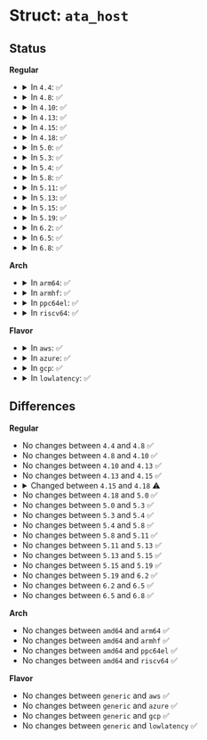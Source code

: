 # Struct: <code>ata_host</code>

## Status
<b>Regular</b>
<ul>
<li>
<details>
<summary>In <code>4.4</code>: ✅</summary>

```c
struct ata_host {
    spinlock_t lock;
    struct device *dev;
    const void * *iomap;
    unsigned int n_ports;
    unsigned int n_tags;
    void *private_data;
    struct ata_port_operations *ops;
    long unsigned int flags;
    struct mutex eh_mutex;
    struct task_struct *eh_owner;
    struct ata_port *simplex_claimed;
    struct ata_port * ports[0];
};
```
</details>
</li>
<li>
<details>
<summary>In <code>4.8</code>: ✅</summary>

```c
struct ata_host {
    spinlock_t lock;
    struct device *dev;
    const void * *iomap;
    unsigned int n_ports;
    unsigned int n_tags;
    void *private_data;
    struct ata_port_operations *ops;
    long unsigned int flags;
    struct mutex eh_mutex;
    struct task_struct *eh_owner;
    struct ata_port *simplex_claimed;
    struct ata_port * ports[0];
};
```
</details>
</li>
<li>
<details>
<summary>In <code>4.10</code>: ✅</summary>

```c
struct ata_host {
    spinlock_t lock;
    struct device *dev;
    const void * *iomap;
    unsigned int n_ports;
    unsigned int n_tags;
    void *private_data;
    struct ata_port_operations *ops;
    long unsigned int flags;
    struct mutex eh_mutex;
    struct task_struct *eh_owner;
    struct ata_port *simplex_claimed;
    struct ata_port * ports[0];
};
```
</details>
</li>
<li>
<details>
<summary>In <code>4.13</code>: ✅</summary>

```c
struct ata_host {
    spinlock_t lock;
    struct device *dev;
    const void * *iomap;
    unsigned int n_ports;
    unsigned int n_tags;
    void *private_data;
    struct ata_port_operations *ops;
    long unsigned int flags;
    struct mutex eh_mutex;
    struct task_struct *eh_owner;
    struct ata_port *simplex_claimed;
    struct ata_port * ports[0];
};
```
</details>
</li>
<li>
<details>
<summary>In <code>4.15</code>: ✅</summary>

```c
struct ata_host {
    spinlock_t lock;
    struct device *dev;
    const void * *iomap;
    unsigned int n_ports;
    unsigned int n_tags;
    void *private_data;
    struct ata_port_operations *ops;
    long unsigned int flags;
    struct mutex eh_mutex;
    struct task_struct *eh_owner;
    struct ata_port *simplex_claimed;
    struct ata_port * ports[0];
};
```
</details>
</li>
<li>
<details>
<summary>In <code>4.18</code>: ✅</summary>

```c
struct ata_host {
    spinlock_t lock;
    struct device *dev;
    const void * *iomap;
    unsigned int n_ports;
    unsigned int n_tags;
    void *private_data;
    struct ata_port_operations *ops;
    long unsigned int flags;
    struct kref kref;
    struct mutex eh_mutex;
    struct task_struct *eh_owner;
    struct ata_port *simplex_claimed;
    struct ata_port * ports[0];
};
```
</details>
</li>
<li>
<details>
<summary>In <code>5.0</code>: ✅</summary>

```c
struct ata_host {
    spinlock_t lock;
    struct device *dev;
    const void * *iomap;
    unsigned int n_ports;
    unsigned int n_tags;
    void *private_data;
    struct ata_port_operations *ops;
    long unsigned int flags;
    struct kref kref;
    struct mutex eh_mutex;
    struct task_struct *eh_owner;
    struct ata_port *simplex_claimed;
    struct ata_port * ports[0];
};
```
</details>
</li>
<li>
<details>
<summary>In <code>5.3</code>: ✅</summary>

```c
struct ata_host {
    spinlock_t lock;
    struct device *dev;
    const void * *iomap;
    unsigned int n_ports;
    unsigned int n_tags;
    void *private_data;
    struct ata_port_operations *ops;
    long unsigned int flags;
    struct kref kref;
    struct mutex eh_mutex;
    struct task_struct *eh_owner;
    struct ata_port *simplex_claimed;
    struct ata_port * ports[0];
};
```
</details>
</li>
<li>
<details>
<summary>In <code>5.4</code>: ✅</summary>

```c
struct ata_host {
    spinlock_t lock;
    struct device *dev;
    const void * *iomap;
    unsigned int n_ports;
    unsigned int n_tags;
    void *private_data;
    struct ata_port_operations *ops;
    long unsigned int flags;
    struct kref kref;
    struct mutex eh_mutex;
    struct task_struct *eh_owner;
    struct ata_port *simplex_claimed;
    struct ata_port * ports[0];
};
```
</details>
</li>
<li>
<details>
<summary>In <code>5.8</code>: ✅</summary>

```c
struct ata_host {
    spinlock_t lock;
    struct device *dev;
    const void * *iomap;
    unsigned int n_ports;
    unsigned int n_tags;
    void *private_data;
    struct ata_port_operations *ops;
    long unsigned int flags;
    struct kref kref;
    struct mutex eh_mutex;
    struct task_struct *eh_owner;
    struct ata_port *simplex_claimed;
    struct ata_port * ports[0];
};
```
</details>
</li>
<li>
<details>
<summary>In <code>5.11</code>: ✅</summary>

```c
struct ata_host {
    spinlock_t lock;
    struct device *dev;
    const void * *iomap;
    unsigned int n_ports;
    unsigned int n_tags;
    void *private_data;
    struct ata_port_operations *ops;
    long unsigned int flags;
    struct kref kref;
    struct mutex eh_mutex;
    struct task_struct *eh_owner;
    struct ata_port *simplex_claimed;
    struct ata_port * ports[0];
};
```
</details>
</li>
<li>
<details>
<summary>In <code>5.13</code>: ✅</summary>

```c
struct ata_host {
    spinlock_t lock;
    struct device *dev;
    const void * *iomap;
    unsigned int n_ports;
    unsigned int n_tags;
    void *private_data;
    struct ata_port_operations *ops;
    long unsigned int flags;
    struct kref kref;
    struct mutex eh_mutex;
    struct task_struct *eh_owner;
    struct ata_port *simplex_claimed;
    struct ata_port * ports[0];
};
```
</details>
</li>
<li>
<details>
<summary>In <code>5.15</code>: ✅</summary>

```c
struct ata_host {
    spinlock_t lock;
    struct device *dev;
    const void * *iomap;
    unsigned int n_ports;
    unsigned int n_tags;
    void *private_data;
    struct ata_port_operations *ops;
    long unsigned int flags;
    struct kref kref;
    struct mutex eh_mutex;
    struct task_struct *eh_owner;
    struct ata_port *simplex_claimed;
    struct ata_port * ports[0];
};
```
</details>
</li>
<li>
<details>
<summary>In <code>5.19</code>: ✅</summary>

```c
struct ata_host {
    spinlock_t lock;
    struct device *dev;
    const void * *iomap;
    unsigned int n_ports;
    unsigned int n_tags;
    void *private_data;
    struct ata_port_operations *ops;
    long unsigned int flags;
    struct kref kref;
    struct mutex eh_mutex;
    struct task_struct *eh_owner;
    struct ata_port *simplex_claimed;
    struct ata_port * ports[0];
};
```
</details>
</li>
<li>
<details>
<summary>In <code>6.2</code>: ✅</summary>

```c
struct ata_host {
    spinlock_t lock;
    struct device *dev;
    const void * *iomap;
    unsigned int n_ports;
    unsigned int n_tags;
    void *private_data;
    struct ata_port_operations *ops;
    long unsigned int flags;
    struct kref kref;
    struct mutex eh_mutex;
    struct task_struct *eh_owner;
    struct ata_port *simplex_claimed;
    struct ata_port * ports[0];
};
```
</details>
</li>
<li>
<details>
<summary>In <code>6.5</code>: ✅</summary>

```c
struct ata_host {
    spinlock_t lock;
    struct device *dev;
    const void * *iomap;
    unsigned int n_ports;
    unsigned int n_tags;
    void *private_data;
    struct ata_port_operations *ops;
    long unsigned int flags;
    struct kref kref;
    struct mutex eh_mutex;
    struct task_struct *eh_owner;
    struct ata_port *simplex_claimed;
    struct ata_port * ports[0];
};
```
</details>
</li>
<li>
<details>
<summary>In <code>6.8</code>: ✅</summary>

```c
struct ata_host {
    spinlock_t lock;
    struct device *dev;
    const void * *iomap;
    unsigned int n_ports;
    unsigned int n_tags;
    void *private_data;
    struct ata_port_operations *ops;
    long unsigned int flags;
    struct kref kref;
    struct mutex eh_mutex;
    struct task_struct *eh_owner;
    struct ata_port *simplex_claimed;
    struct ata_port * ports[0];
};
```
</details>
</li>
</ul>
<b>Arch</b>
<ul>
<li>
<details>
<summary>In <code>arm64</code>: ✅</summary>

```c
struct ata_host {
    spinlock_t lock;
    struct device *dev;
    const void * *iomap;
    unsigned int n_ports;
    unsigned int n_tags;
    void *private_data;
    struct ata_port_operations *ops;
    long unsigned int flags;
    struct kref kref;
    struct mutex eh_mutex;
    struct task_struct *eh_owner;
    struct ata_port *simplex_claimed;
    struct ata_port * ports[0];
};
```
</details>
</li>
<li>
<details>
<summary>In <code>armhf</code>: ✅</summary>

```c
struct ata_host {
    spinlock_t lock;
    struct device *dev;
    const void * *iomap;
    unsigned int n_ports;
    unsigned int n_tags;
    void *private_data;
    struct ata_port_operations *ops;
    long unsigned int flags;
    struct kref kref;
    struct mutex eh_mutex;
    struct task_struct *eh_owner;
    struct ata_port *simplex_claimed;
    struct ata_port * ports[0];
};
```
</details>
</li>
<li>
<details>
<summary>In <code>ppc64el</code>: ✅</summary>

```c
struct ata_host {
    spinlock_t lock;
    struct device *dev;
    const void * *iomap;
    unsigned int n_ports;
    unsigned int n_tags;
    void *private_data;
    struct ata_port_operations *ops;
    long unsigned int flags;
    struct kref kref;
    struct mutex eh_mutex;
    struct task_struct *eh_owner;
    struct ata_port *simplex_claimed;
    struct ata_port * ports[0];
};
```
</details>
</li>
<li>
<details>
<summary>In <code>riscv64</code>: ✅</summary>

```c
struct ata_host {
    spinlock_t lock;
    struct device *dev;
    const void * *iomap;
    unsigned int n_ports;
    unsigned int n_tags;
    void *private_data;
    struct ata_port_operations *ops;
    long unsigned int flags;
    struct kref kref;
    struct mutex eh_mutex;
    struct task_struct *eh_owner;
    struct ata_port *simplex_claimed;
    struct ata_port * ports[0];
};
```
</details>
</li>
</ul>
<b>Flavor</b>
<ul>
<li>
<details>
<summary>In <code>aws</code>: ✅</summary>

```c
struct ata_host {
    spinlock_t lock;
    struct device *dev;
    const void * *iomap;
    unsigned int n_ports;
    unsigned int n_tags;
    void *private_data;
    struct ata_port_operations *ops;
    long unsigned int flags;
    struct kref kref;
    struct mutex eh_mutex;
    struct task_struct *eh_owner;
    struct ata_port *simplex_claimed;
    struct ata_port * ports[0];
};
```
</details>
</li>
<li>
<details>
<summary>In <code>azure</code>: ✅</summary>

```c
struct ata_host {
    spinlock_t lock;
    struct device *dev;
    const void * *iomap;
    unsigned int n_ports;
    unsigned int n_tags;
    void *private_data;
    struct ata_port_operations *ops;
    long unsigned int flags;
    struct kref kref;
    struct mutex eh_mutex;
    struct task_struct *eh_owner;
    struct ata_port *simplex_claimed;
    struct ata_port * ports[0];
};
```
</details>
</li>
<li>
<details>
<summary>In <code>gcp</code>: ✅</summary>

```c
struct ata_host {
    spinlock_t lock;
    struct device *dev;
    const void * *iomap;
    unsigned int n_ports;
    unsigned int n_tags;
    void *private_data;
    struct ata_port_operations *ops;
    long unsigned int flags;
    struct kref kref;
    struct mutex eh_mutex;
    struct task_struct *eh_owner;
    struct ata_port *simplex_claimed;
    struct ata_port * ports[0];
};
```
</details>
</li>
<li>
<details>
<summary>In <code>lowlatency</code>: ✅</summary>

```c
struct ata_host {
    spinlock_t lock;
    struct device *dev;
    const void * *iomap;
    unsigned int n_ports;
    unsigned int n_tags;
    void *private_data;
    struct ata_port_operations *ops;
    long unsigned int flags;
    struct kref kref;
    struct mutex eh_mutex;
    struct task_struct *eh_owner;
    struct ata_port *simplex_claimed;
    struct ata_port * ports[0];
};
```
</details>
</li>
</ul>

## Differences
<b>Regular</b>
<ul>
<li>
No changes between <code>4.4</code> and <code>4.8</code> ✅
</li>
<li>
No changes between <code>4.8</code> and <code>4.10</code> ✅
</li>
<li>
No changes between <code>4.10</code> and <code>4.13</code> ✅
</li>
<li>
No changes between <code>4.13</code> and <code>4.15</code> ✅
</li>
<li>
<details>
<summary>Changed between <code>4.15</code> and <code>4.18</code> ⚠️</summary>
<ul>
<li>
<b>Field added. </b>
<code>struct kref kref</code>
</li>
</ul>
</details>
</li>
<li>
No changes between <code>4.18</code> and <code>5.0</code> ✅
</li>
<li>
No changes between <code>5.0</code> and <code>5.3</code> ✅
</li>
<li>
No changes between <code>5.3</code> and <code>5.4</code> ✅
</li>
<li>
No changes between <code>5.4</code> and <code>5.8</code> ✅
</li>
<li>
No changes between <code>5.8</code> and <code>5.11</code> ✅
</li>
<li>
No changes between <code>5.11</code> and <code>5.13</code> ✅
</li>
<li>
No changes between <code>5.13</code> and <code>5.15</code> ✅
</li>
<li>
No changes between <code>5.15</code> and <code>5.19</code> ✅
</li>
<li>
No changes between <code>5.19</code> and <code>6.2</code> ✅
</li>
<li>
No changes between <code>6.2</code> and <code>6.5</code> ✅
</li>
<li>
No changes between <code>6.5</code> and <code>6.8</code> ✅
</li>
</ul>
<b>Arch</b>
<ul>
<li>
No changes between <code>amd64</code> and <code>arm64</code> ✅
</li>
<li>
No changes between <code>amd64</code> and <code>armhf</code> ✅
</li>
<li>
No changes between <code>amd64</code> and <code>ppc64el</code> ✅
</li>
<li>
No changes between <code>amd64</code> and <code>riscv64</code> ✅
</li>
</ul>
<b>Flavor</b>
<ul>
<li>
No changes between <code>generic</code> and <code>aws</code> ✅
</li>
<li>
No changes between <code>generic</code> and <code>azure</code> ✅
</li>
<li>
No changes between <code>generic</code> and <code>gcp</code> ✅
</li>
<li>
No changes between <code>generic</code> and <code>lowlatency</code> ✅
</li>
</ul>
